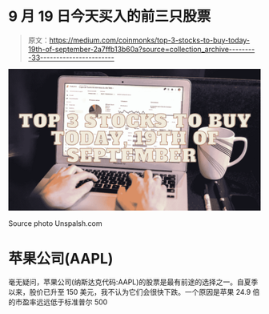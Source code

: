 # 9 月 19 日今天买入的前三只股票

> 原文：<https://medium.com/coinmonks/top-3-stocks-to-buy-today-19th-of-september-2a7ffb13b60a?source=collection_archive---------33----------------------->

![](img/4cdc1290a12e7ef796340f359e49b62b.png)

Source photo Unspalsh.com

# 苹果公司(AAPL)

毫无疑问，苹果公司(纳斯达克代码:AAPL)的股票是最有前途的选择之一。自夏季以来，股价已升至 150 美元，我不认为它们会很快下跌。一个原因是苹果 24.9 倍的市盈率远远低于标准普尔 500